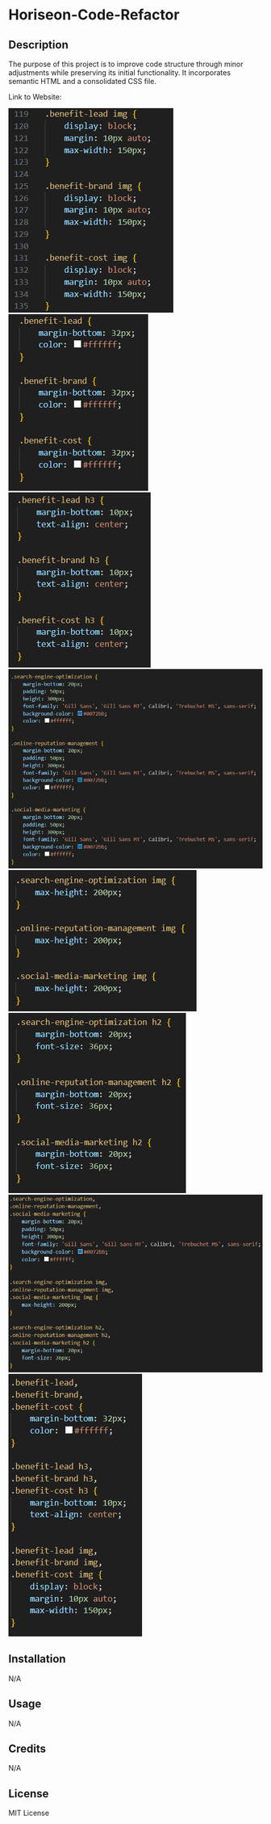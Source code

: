 # Horiseon-Code-Refactor

## Description

The purpose of this project is to improve code structure through minor adjustments while preserving its initial functionality. It incorporates semantic HTML and a consolidated CSS file.

Link to Website:

![Alt text](./screenshots/Screenshot%202023-10-02%20141438.png)
![Alt text](./screenshots/Screenshot%202023-10-02%20141632.png)
![Alt text](./screenshots/Screenshot%202023-10-02%20141726.png)
![Alt text](./screenshots/Screenshot%202023-10-02%20141833.png)
![Alt text](./screenshots/Screenshot%202023-10-02%20141921.png)
![Alt text](./screenshots/Screenshot%202023-10-02%20141957.png)
![Alt text](./screenshots/Screenshot%202023-10-02%20151758.png)
![Alt text](./screenshots/Screenshot%202023-10-02%20151853.png)

## Installation

N/A

## Usage

N/A

## Credits

N/A

## License

MIT License
